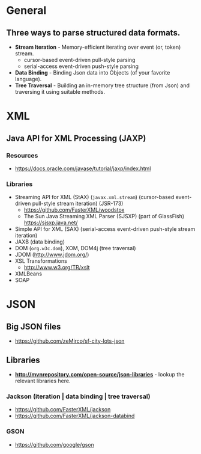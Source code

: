 # General
## Three ways to parse structured data formats.
- **Stream Iteration** - Memory-efficient iterating over event (or, token) stream.
  + cursor-based event-driven pull-style parsing
  + serial-access event-driven push-style parsing
- **Data Binding** - Binding Json data into Objects (of your favorite language).
- **Tree Traversal** - Building an in-memory tree structure (from Json) and traversing it using suitable methods.

# XML

## Java API for XML Processing (JAXP)
### Resources
- https://docs.oracle.com/javase/tutorial/jaxp/index.html

### Libraries
- Streaming API for XML (StAX) (`javax.xml.stream`) (cursor-based event-driven pull-style stream iteration) (JSR-173)
  + https://github.com/FasterXML/woodstox
  + The Sun Java Streaming XML Parser (SJSXP) (part of GlassFish) https://sjsxp.java.net/
- Simple API for XML (SAX) (serial-access event-driven push-style stream iteration)
- JAXB (data binding)
- DOM (`org.w3c.dom`), XOM, DOM4j (tree traversal)
- JDOM (http://www.jdom.org/)
- XSL Transformations
  + http://www.w3.org/TR/xslt
- XMLBeans
- SOAP

# JSON

## Big JSON files
- https://github.com/zeMirco/sf-city-lots-json

## Libraries
- **http://mvnrepository.com/open-source/json-libraries** - lookup the relevant libraries here.

### Jackson (iteration | data binding | tree traversal)
- https://github.com/FasterXML/jackson
- https://github.com/FasterXML/jackson-databind

### GSON
- https://github.com/google/gson
